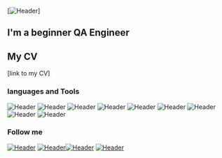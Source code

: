 [![Header](https://github.com/AndreiCeavdar/AndreiCeavdar/blob/main/assets/blue.avif)]

## I'm a beginner QA Engineer

## My CV
[link to my CV]

### languages and Tools
![Header](https://img.shields.io/badge/jira-090909?style=for-the-badge&logo=jira&logoColor=136be1)
![Header](https://img.shields.io/badge/Postman-090909?style=for-the-badge&logo=Postman&logoColor=f76935)
![Header](https://img.shields.io/badge/Swagger-090909?style=for-the-badge&logo=Swagger&logoColor=7ede2b)
![Header](https://img.shields.io/badge/github-090909?style=for-the-badge&logo=github&logoColor=8cc4d7)
![Header](https://img.shields.io/badge/Figma-090909?style=for-the-badge&logo=Figma&logoColor=7d5fa6)
![Header](https://img.shields.io/badge/DBeaver-090909?style=for-the-badge&logo=DBeaver&logoColor=f7f7f7)
![Header](https://img.shields.io/badge/MySQL-090909?style=for-the-badge&logo=MySQL&logoColor=00618a)
![Header](https://img.shields.io/badge/Python-090909?style=for-the-badge&lPython&logoColor=yellow)
![Header](https://img.shields.io/badge/DevTools-090909?style=for-the-badge&logo=googleChrome&logoColor=2674f2)




### Follow me
[![Header](https://img.shields.io/badge/telegram-090909?style=for-the-badge&logo=telegram&logoColor=136db)](https://t.me/kohlschreiber)
[![Header](https://img.shields.io/badge/linkedin-090909?style=for-the-badge&logo=linkedin&logoColor=0073b1)](https://www.linkedin.com/in/andrei-ceavdar-244699268/)[![Header](https://img.shields.io/badge/Gmail-red?style=for-the-badge&logo=Gmail&logoColor=white)](mailto:andreiceavdar91@gmail.com)
[![Header](https://img.shields.io/badge/vkontakte-090909?style=for-the-badge&logo=vk&logoColor=4F7DB3)](https://vk.com/akyjlbl4)


